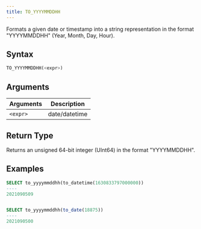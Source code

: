 ```yaml
---
title: TO_YYYYMMDDHH
---
```


Formats a given date or timestamp into a string representation in the format "YYYYMMDDHH" (Year, Month, Day, Hour).

## Syntax

```sql
TO_YYYYMMDDHH(<expr>)
```

## Arguments

| Arguments | Description   |
|-----------|---------------|
| `<expr>`  | date/datetime |

## Return Type

Returns an unsigned 64-bit integer (UInt64) in the format "YYYYMMDDHH".

## Examples

```sql
SELECT to_yyyymmddhh(to_datetime(1630833797000000))
----
2021090509


SELECT to_yyyymmddhh(to_date(18875))
----
2021090500
```